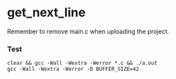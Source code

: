 # get_next_line

Remember to remove main.c when uploading the project.

### Test
```shell
clear && gcc -Wall -Wextra -Werror *.c && ./a.out
gcc -Wall -Wextra -Werror -D BUFFER_SIZE=42
```